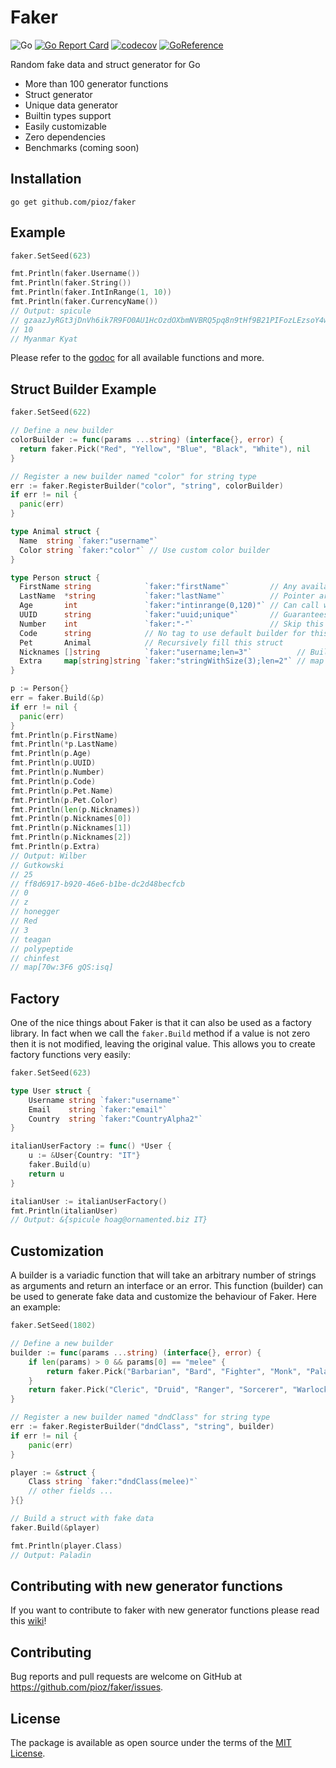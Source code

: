 # Faker

![Go](https://github.com/pioz/faker/workflows/Go/badge.svg)
[![Go Report Card](https://goreportcard.com/badge/github.com/pioz/faker)](https://goreportcard.com/report/github.com/pioz/faker)
[![codecov](https://codecov.io/gh/pioz/faker/branch/master/graph/badge.svg)](https://codecov.io/gh/pioz/faker)
[![GoReference](https://pkg.go.dev/badge/mod/github.com/pioz/faker)](https://pkg.go.dev/github.com/pioz/faker)
<!-- [![GoDoc](https://godoc.org/github.com/pioz/faker?status.svg)](https://godoc.org/github.com/pioz/faker) -->

Random fake data and struct generator for Go

* More than 100 generator functions
* Struct generator
* Unique data generator
* Builtin types support
* Easily customizable
* Zero dependencies
* Benchmarks (coming soon)

## Installation

    go get github.com/pioz/faker

## Example

```go
faker.SetSeed(623)

fmt.Println(faker.Username())
fmt.Println(faker.String())
fmt.Println(faker.IntInRange(1, 10))
fmt.Println(faker.CurrencyName())
// Output: spicule
// gzaazJyRGt3jDnVh6ik7R9FO0AU1HcOzdOXbmNVBRQ5pq8n9tHf9B21PIFozLEzsoY4wILvZjTxSLQmD3UOAamDgVR411T3YHleDTgLuz90XSO3NFZm1AnaJiJamVRcNGD2zmi4qWkcjKF3E4JKgn1DiCeC3eSb5WELsw8XqRzlvJqG
// 10
// Myanmar Kyat
```

Please refer to the [godoc](https://godoc.org/github.com/pioz/faker) for all available functions and more.

## Struct Builder Example

```go
faker.SetSeed(622)

// Define a new builder
colorBuilder := func(params ...string) (interface{}, error) {
  return faker.Pick("Red", "Yellow", "Blue", "Black", "White"), nil
}

// Register a new builder named "color" for string type
err := faker.RegisterBuilder("color", "string", colorBuilder)
if err != nil {
  panic(err)
}

type Animal struct {
  Name  string `faker:"username"`
  Color string `faker:"color"` // Use custom color builder
}

type Person struct {
  FirstName string            `faker:"firstName"`         // Any available function case insensitive
  LastName  *string           `faker:"lastName"`          // Pointer are also supported
  Age       int               `faker:"intinrange(0,120)"` // Can call with parameters
  UUID      string            `faker:"uuid;unique"`       // Guarantees a unique value
  Number    int               `faker:"-"`                 // Skip this field
  Code      string            // No tag to use default builder for this field type
  Pet       Animal            // Recursively fill this struct
  Nicknames []string          `faker:"username;len=3"`          // Build an array of size 3 using faker.Username function
  Extra     map[string]string `faker:"stringWithSize(3);len=2"` // map are supported
}

p := Person{}
err = faker.Build(&p)
if err != nil {
  panic(err)
}
fmt.Println(p.FirstName)
fmt.Println(*p.LastName)
fmt.Println(p.Age)
fmt.Println(p.UUID)
fmt.Println(p.Number)
fmt.Println(p.Code)
fmt.Println(p.Pet.Name)
fmt.Println(p.Pet.Color)
fmt.Println(len(p.Nicknames))
fmt.Println(p.Nicknames[0])
fmt.Println(p.Nicknames[1])
fmt.Println(p.Nicknames[2])
fmt.Println(p.Extra)
// Output: Wilber
// Gutkowski
// 25
// ff8d6917-b920-46e6-b1be-dc2d48becfcb
// 0
// z
// honegger
// Red
// 3
// teagan
// polypeptide
// chinfest
// map[70w:3F6 gQS:isq]
```

## Factory

One of the nice things about Faker is that it can also be used as a factory
library. In fact when we call the `faker.Build` method if a value is not zero
then it is not modified, leaving the original value. This allows you to create
factory functions very easily:

```go
faker.SetSeed(623)

type User struct {
    Username string `faker:"username"`
    Email    string `faker:"email"`
    Country  string `faker:"CountryAlpha2"`
}

italianUserFactory := func() *User {
    u := &User{Country: "IT"}
    faker.Build(u)
    return u
}

italianUser := italianUserFactory()
fmt.Println(italianUser)
// Output: &{spicule hoag@ornamented.biz IT}
```

## Customization

A builder is a variadic function that will take an arbitrary number of strings
as arguments and return an interface or an error. This function (builder) can
be used to generate fake data and customize the behaviour of Faker. Here an example:

```go
faker.SetSeed(1802)

// Define a new builder
builder := func(params ...string) (interface{}, error) {
    if len(params) > 0 && params[0] == "melee" {
        return faker.Pick("Barbarian", "Bard", "Fighter", "Monk", "Paladin", "Rogue"), nil
    }
    return faker.Pick("Cleric", "Druid", "Ranger", "Sorcerer", "Warlock", "Wizard"), nil
}

// Register a new builder named "dndClass" for string type
err := faker.RegisterBuilder("dndClass", "string", builder)
if err != nil {
    panic(err)
}

player := &struct {
    Class string `faker:"dndClass(melee)"`
    // other fields ...
}{}

// Build a struct with fake data
faker.Build(&player)

fmt.Println(player.Class)
// Output: Paladin
```

## Contributing with new generator functions

If you want to contribute to faker with new generator functions please read this [wiki](https://github.com/pioz/faker/wiki/Contributing-with-new-generator-functions)!

## Contributing

Bug reports and pull requests are welcome on GitHub at https://github.com/pioz/faker/issues.

## License

The package is available as open source under the terms of the [MIT License](http://opensource.org/licenses/MIT).






